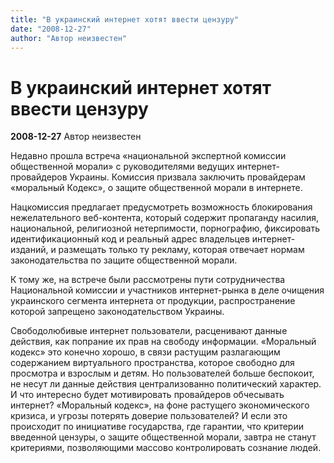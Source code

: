 ```yaml
---
title: "В украинский интернет хотят ввести цензуру"
date: "2008-12-27"
author: "Автор неизвестен"
---
```


# В украинский интернет хотят ввести цензуру

**2008-12-27** Автор неизвестен

Недавно прошла встреча «национальной экспертной комиссии общественной морали» с руководителями ведущих интернет-провайдеров Украины. Комиссия призвала заключить провайдерам «моральный Кодекс», о защите общественной морали в интернете.

Нацкомиссия предлагает предусмотреть возможность блокирования нежелательного веб-контента, который содержит пропаганду насилия, национальной, религиозной нетерпимости, порнографию, фиксировать идентификационный код и реальный адрес владельцев интернет-изданий, и размещать только ту рекламу, которая отвечает нормам законодательства по защите общественной морали.

К тому же, на встрече были рассмотрены пути сотрудничества Национальной комиссии и участников интернет-рынка в деле очищения украинского сегмента интернета от продукции, распространение которой запрещено законодательством Украины.

Свободолюбивые интернет пользователи, расценивают данные действия, как попрание их прав на свободу информации. «Моральный кодекс» это конечно хорошо, в связи растущим разлагающим содержанием виртуального пространства, которое свободно для просмотра и взрослым и детям. Но пользователей больше беспокоит, не несут ли данные действия централизованно политический характер. И что интересно будет мотивировать провайдеров обчесывать интернет? «Моральный кодекс», на фоне растущего экономического кризиса, и угрозы потерять доверие пользователей? И если это происходит по инициативе государства, где гарантии, что критерии введенной цензуры, о защите общественной морали, завтра не станут критериями, позволяющими массово контролировать сознание людей.